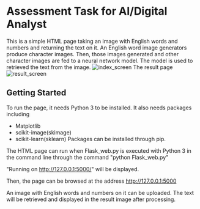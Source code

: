# Assessment Task for AI/Digital Analyst

This is a simple HTML page taking an image with English words and numbers and returning the text on it. An English word image generators produce character images. Then, those images generated and other character images are fed to a neural network model. The model is used to retrieved the text from the image.
![index_screen](https://user-images.githubusercontent.com/33834357/33052612-a88e3248-ceaa-11e7-9a9f-095aaefc50e0.JPG)
The result page
![result_screen](https://user-images.githubusercontent.com/33834357/33052636-ca447d0c-ceaa-11e7-9b91-d71914a0c993.JPG)

## Getting Started

To run the page, it needs Python 3 to be installed. It also needs packages including
 * Matplotlib
 * scikit-image(skimage)
 * scikit-learn(sklearn)
Packages can be installed through pip.

The HTML page can run when Flask_web.py is executed with Python 3 in the command line through the command "python Flask_web.py"

"Running on http://127.0.0.1:5000/" will be displayed.

Then, the page can be browsed at the address http://127.0.0.1:5000

An image with English words and numbers on it can be uploaded. The text will be retrieved and displayed in the result image after processing.
